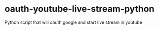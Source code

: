 # oauth-youtube-live-stream-python
Python script that will oauth google and start live stream in youtube
